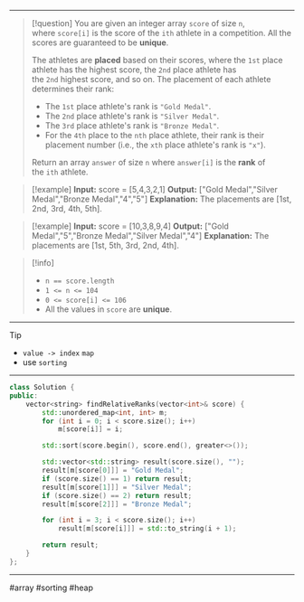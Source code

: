 ___

> [!question] 
> You are given an integer array `score` of size `n`, where `score[i]` is the score of the `ith` athlete in a competition. All the scores are guaranteed to be **unique**.
> 
> The athletes are **placed** based on their scores, where the `1st` place athlete has the highest score, the `2nd` place athlete has the `2nd` highest score, and so on. The placement of each athlete determines their rank:
> - The `1st` place athlete's rank is `"Gold Medal"`.
> - The `2nd` place athlete's rank is `"Silver Medal"`.
> - The `3rd` place athlete's rank is `"Bronze Medal"`.
> - For the `4th` place to the `nth` place athlete, their rank is their placement number (i.e., the `xth` place athlete's rank is `"x"`).
>  
> Return an array `answer` of size `n` where `answer[i]` is the **rank** of the `ith` athlete. 

> [!example] 
> **Input:** score = [5,4,3,2,1]
**Output:** ["Gold Medal","Silver Medal","Bronze Medal","4","5"]
**Explanation:** The placements are [1st, 2nd, 3rd, 4th, 5th]. 

> [!example] 
> **Input:** score = [10,3,8,9,4]
**Output:** ["Gold Medal","5","Bronze Medal","Silver Medal","4"]
**Explanation:** The placements are [1st, 5th, 3rd, 2nd, 4th]. 

> [!info] 
> - `n == score.length`
> - `1 <= n <= 104`
> - `0 <= score[i] <= 106`
> - All the values in `score` are **unique**. 

___

> [!tip] 
> - `value -> index` `map`
> - use `sorting`

___

```cpp
class Solution {
public:
    vector<string> findRelativeRanks(vector<int>& score) {
        std::unordered_map<int, int> m;
        for (int i = 0; i < score.size(); i++)
            m[score[i]] = i;

        std::sort(score.begin(), score.end(), greater<>());

        std::vector<std::string> result(score.size(), "");
        result[m[score[0]]] = "Gold Medal";
        if (score.size() == 1) return result;
        result[m[score[1]]] = "Silver Medal";
        if (score.size() == 2) return result;
        result[m[score[2]]] = "Bronze Medal";

        for (int i = 3; i < score.size(); i++)
            result[m[score[i]]] = std::to_string(i + 1);

        return result;                    
    }
};
```

___

#array #sorting #heap
